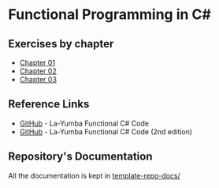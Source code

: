 # Functional Programming in C#

<!-- START doctoc -->
<!-- END doctoc -->

## Exercises by chapter

- [Chapter 01](docs/chapter-01.md)
- [Chapter 02](docs/chapter-02.md)
- [Chapter 03](docs/chapter-03.md)

## Reference Links

- [GitHub](https://github.com/la-yumba/functional-csharp-code) - La-Yumba Functional C# Code
- [GitHub](https://github.com/la-yumba/functional-csharp-code-2) - La-Yumba Functional C# Code (2nd edition)

## Repository's Documentation

All the documentation is kept in [template-repo-docs/](template-repo-docs/README.md)

